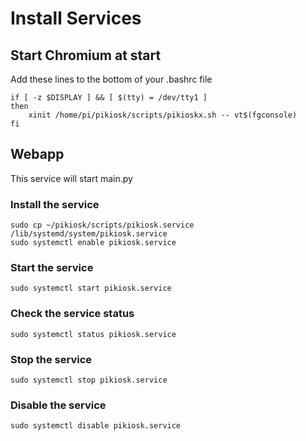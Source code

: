 


# Install Services

## Start Chromium at start

Add these lines to the bottom of your .bashrc file

```
if [ -z $DISPLAY ] && [ $(tty) = /dev/tty1 ]
then
    xinit /home/pi/pikiosk/scripts/pikioskx.sh -- vt$(fgconsole)
fi
```

## Webapp

This service will start main.py

### Install the service

```console
sudo cp ~/pikiosk/scripts/pikiosk.service /lib/systemd/system/pikiosk.service
sudo systemctl enable pikiosk.service
```

### Start the service

```console
sudo systemctl start pikiosk.service
```

### Check the service status

```console
sudo systemctl status pikiosk.service
```

### Stop the service

```console
sudo systemctl stop pikiosk.service
```

### Disable the service

```console
sudo systemctl disable pikiosk.service
```
